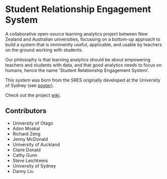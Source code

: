 # Student Relationship Engagement System

A collaborative open-source learning analytics project between New Zealand and Australian universities, focussing on a bottom-up approach to build a system that is imminently useful, applicable, and usable by teachers on the ground working with students.

Our philosophy is that learning analytics should be about empowering teachers and students with data, and that good analytics needs to focus on humans, hence the name 'Student Relationship Engagement System'.

This system was born from the SRES originally developed at the University of Sydney (see [poster](https://www.academia.edu/9378207/A_simple_web-based_analytics_system_to_efficiently_capture_analyse_and_respond_to_student_engagement_and_achievement)).

Check out the project [wiki](https://github.com/atomsheep/sres/wiki).

## Contributors

* University of Otago
 * Adon Moskal
 * Richard Zeng
 * Jenny McDonald
* University of Auckland
 * Claire Donald
 * Cathy Gunn
 * Steve Leichtweis
* University of Sydney
 * Danny Liu
